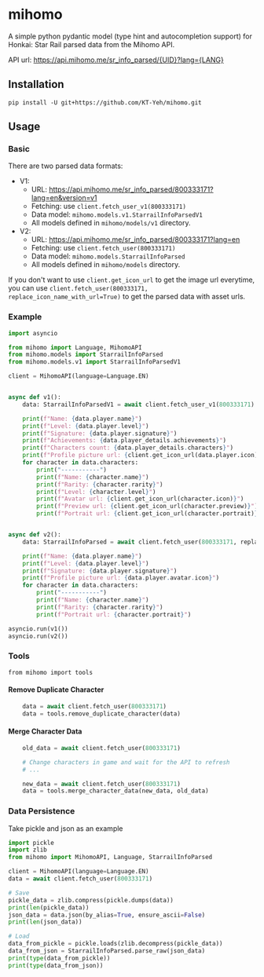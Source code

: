 
# mihomo
A simple python pydantic model (type hint and autocompletion support) for Honkai: Star Rail parsed data from the Mihomo API.

API url: https://api.mihomo.me/sr_info_parsed/{UID}?lang={LANG}

## Installation
```
pip install -U git+https://github.com/KT-Yeh/mihomo.git
```

## Usage

### Basic
There are two parsed data formats:
- V1:
  - URL: https://api.mihomo.me/sr_info_parsed/800333171?lang=en&version=v1
  - Fetching: use `client.fetch_user_v1(800333171)`
  - Data model: `mihomo.models.v1.StarrailInfoParsedV1`
  - All models defined in `mihomo/models/v1` directory.
- V2: 
  - URL: https://api.mihomo.me/sr_info_parsed/800333171?lang=en
  - Fetching: use `client.fetch_user(800333171)`
  - Data model: `mihomo.models.StarrailInfoParsed`
  - All models defined in `mihomo/models` directory.

If you don't want to use `client.get_icon_url` to get the image url everytime, you can use `client.fetch_user(800333171, replace_icon_name_with_url=True)` to get the parsed data with asset urls.

### Example
```py
import asyncio

from mihomo import Language, MihomoAPI
from mihomo.models import StarrailInfoParsed
from mihomo.models.v1 import StarrailInfoParsedV1

client = MihomoAPI(language=Language.EN)


async def v1():
    data: StarrailInfoParsedV1 = await client.fetch_user_v1(800333171)

    print(f"Name: {data.player.name}")
    print(f"Level: {data.player.level}")
    print(f"Signature: {data.player.signature}")
    print(f"Achievements: {data.player_details.achievements}")
    print(f"Characters count: {data.player_details.characters}")
    print(f"Profile picture url: {client.get_icon_url(data.player.icon)}")
    for character in data.characters:
        print("-----------")
        print(f"Name: {character.name}")
        print(f"Rarity: {character.rarity}")
        print(f"Level: {character.level}")
        print(f"Avatar url: {client.get_icon_url(character.icon)}")
        print(f"Preview url: {client.get_icon_url(character.preview)}")
        print(f"Portrait url: {client.get_icon_url(character.portrait)}")


async def v2():
    data: StarrailInfoParsed = await client.fetch_user(800333171, replace_icon_name_with_url=True)

    print(f"Name: {data.player.name}")
    print(f"Level: {data.player.level}")
    print(f"Signature: {data.player.signature}")
    print(f"Profile picture url: {data.player.avatar.icon}")
    for character in data.characters:
        print("-----------")
        print(f"Name: {character.name}")
        print(f"Rarity: {character.rarity}")
        print(f"Portrait url: {character.portrait}")

asyncio.run(v1())
asyncio.run(v2())
```

### Tools
`from mihomo import tools`
#### Remove Duplicate Character
```py
    data = await client.fetch_user(800333171)
    data = tools.remove_duplicate_character(data)
```

#### Merge Character Data
```py
    old_data = await client.fetch_user(800333171)

    # Change characters in game and wait for the API to refresh
    # ...

    new_data = await client.fetch_user(800333171)
    data = tools.merge_character_data(new_data, old_data)
```

### Data Persistence
Take pickle and json as an example
```py
import pickle
import zlib
from mihomo import MihomoAPI, Language, StarrailInfoParsed

client = MihomoAPI(language=Language.EN)
data = await client.fetch_user(800333171)

# Save
pickle_data = zlib.compress(pickle.dumps(data))
print(len(pickle_data))
json_data = data.json(by_alias=True, ensure_ascii=False)
print(len(json_data))

# Load
data_from_pickle = pickle.loads(zlib.decompress(pickle_data))
data_from_json = StarrailInfoParsed.parse_raw(json_data)
print(type(data_from_pickle))
print(type(data_from_json))
```

